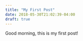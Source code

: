 ```yaml
---
title: "My First Post"
date: 2018-05-30T21:02:39-04:00
draft: true
---
```


Good morning, this is my first post!

